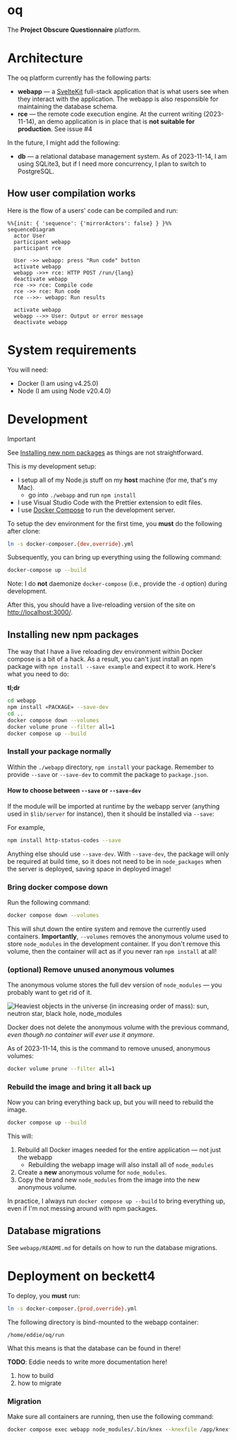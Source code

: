 # oq

The **Project Obscure Questionnaire** platform.

# Architecture

The oq platform currently has the following parts:

 - **webapp** — a [SvelteKit][] full-stack application that is what users see when they
   interact with the application. The webapp is also responsible for maintaining
   the database schema.
 - **rce** — the remote code execution engine. At the current writing (2023-11-14),
   an demo application is in place that is **not suitable for production**. See issue #4

In the future, I might add the following:

 - **db** — a relational database management system. As of 2023-11-14, I am
   using SQLite3, but if I need more concurrency, I plan to switch to PostgreSQL.

[SvelteKit]: https://kit.svelte.dev

## How user compilation works

Here is the flow of a users' code can be compiled and run:

```mermaid
%%{init: { 'sequence': {'mirrorActors': false} } }%%
sequenceDiagram
  actor User
  participant webapp
  participant rce

  User ->> webapp: press "Run code" button
  activate webapp
  webapp ->>+ rce: HTTP POST /run/{lang}
  deactivate webapp
  rce ->> rce: Compile code
  rce ->> rce: Run code
  rce -->>- webapp: Run results
  
  activate webapp
  webapp -->> User: Output or error message
  deactivate webapp
```

# System requirements

You will need:

 - Docker (I am using v4.25.0)
 - Node (I am using Node v20.4.0)

# Development


> [!IMPORTANT]
> See [Installing new npm packages](#installing-new-npm-packages) as things are not straightforward.

This is my development setup:

 - I setup all of my Node.js stuff on my **host** machine (for me, that's my Mac).
    - go into `./webapp` and run `npm install`
 - I use Visual Studio Code with the Prettier extension to edit files.
 - I use [Docker Compose][] to run the development server.

To setup the dev environment for the first time, you **must** do the following
after clone:

```sh
ln -s docker-composer.{dev,override}.yml
```

Subsequently, you can bring up everything using the following command:

```sh
docker-compose up --build
```

Note: I do **not** daemonize `docker-compose` (i.e., provide the `-d` option)
during development.

After this, you should have a live-reloading version of the site on
<http://localhost:3000/>.

[Docker Compose]: https://docs.docker.com/compose/

## Installing new npm packages

The way that I have a live reloading dev environment within Docker compose is a
bit of a hack. As a result, you can't just install an npm package with `npm
install --save example` and expect it to work. Here's what you need to do:

**tl;dr**

```sh
cd webapp
npm install «PACKAGE» --save-dev
cd ..
docker compose down --volumes
docker volume prune --filter all=1
docker compose up --build
```

### Install your package normally

Within the `./webapp` directory, `npm install` your package. Remember to provide
`--save` or `--save-dev` to commit the package to `package.json`.

####  How to choose between `--save` or `--save-dev`

If the module will be imported at runtime by the webapp server (anything used in
`$lib/server` for instance), then it should be installed via `--save`:

For example, 

```sh
npm install http-status-codes --save
```

Anything else should use `--save-dev`.  With `--save-dev`, the package will only
be required at build time, so it does not need to be in `node_packages` when the
server is deployed, saving space in deployed image!

### Bring docker compose down

Run the following command:

```sh
docker compose down --volumes
```

This will shut down the entire system and remove the currently used containers.
**Importantly**, `--volumes` removes the anonymous volume used to store
`node_modules` in the development container. If you don't remove this volume,
then the container will act as if you never ran `npm install` at all!

### (optional) Remove unused anonymous volumes

The anonymous volume stores the full dev version of `node_modules` — you
probably want to get rid of it.

![Heaviest objects in the universe (in increasing order of mass): sun, neutron star, black hole, node_modules](https://programmerhumor.io/wp-content/uploads/2023/04/programmerhumor-io-javascript-memes-backend-memes-a13219884439fb8.png)

Docker does not delete the anonymous volume with the previous command,
*even though no container will ever use it anymore*.

As of 2023-11-14, this is the command to remove unused, anonymous volumes:

```sh
docker volume prune --filter all=1
```

### Rebuild the image and bring it all back up

Now you can bring everything back up, but you will need to rebuild the image.

```sh
docker compose up --build
```

This will:
 1. Rebuild all Docker images needed for the entire application — not just the webapp
    - Rebuilding the webapp image will also install all of `node_modules`
 2. Create a **new** anonymous volume for `node_modules`.
 3. Copy the brand new `node_modules` from the image into the new anonymous volume.

In practice, I always run `docker compose up --build` to bring everything up,
even if I'm not messing around with npm packages.

## Database migrations

See `webapp/README.md` for details on how to run the database migrations.

# Deployment on beckett4

To deploy, you **must** run:

```sh
ln -s docker-composer.{prod,override}.yml
```

The following directory is bind-mounted to the webapp container:

    /home/eddie/oq/run

What this means is that the database can be found in there!

**TODO**: Eddie needs to write more documentation here!
 1. how to build
 2. how to migrate

### Migration

Make sure all containers are running, then use the following command:

```sh
docker compose exec webapp node_modules/.bin/knex --knexfile /app/knexfile.cjs migrate:latest
```
